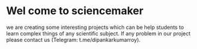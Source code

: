 # Wel come to sciencemaker
we are creating some interesting projects which can be help students to learn complex things of any scientific subject.
If any problem in our project please contact us (Telegram: t.me/dipankarkumarroy).
